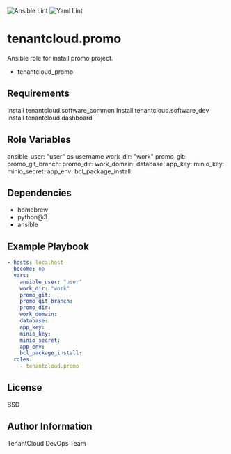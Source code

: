 
![Ansible Lint](https://github.com/tenantcloud/ansible-role-promo/workflows/Ansible%20Lint/badge.svg?branch-master)
![Yaml Lint](https://github.com/tenantcloud/ansible-role-promo/workflows/Yaml%20Lint/badge.svg?branch-master)

tenantcloud.promo
=========

Ansible role for install promo project.

  - tenantcloud_promo

Requirements
------------

Install tenantcloud.software_common
Install tenantcloud.software_dev
Install tenantcloud.dashboard

Role Variables
--------------

ansible_user: "user" os username
work_dir: "work"
promo_git:
promo_git_branch:
promo_dir:
work_domain:
database:
app_key:
minio_key:
minio_secret:
app_env:
bcl_package_install:

Dependencies
------------

  - homebrew
  - python@3
  - ansible

Example Playbook
----------------

```yaml
- hosts: localhost
  become: no
  vars:
    ansible_user: "user"
    work_dir: "work"
    promo_git:
    promo_git_branch:
    promo_dir:
    work_domain:
    database:
    app_key:
    minio_key:
    minio_secret:
    app_env:
    bcl_package_install:
  roles:
    - tenantcloud.promo
```

License
-------

BSD

Author Information
------------------

TenantCloud DevOps Team

